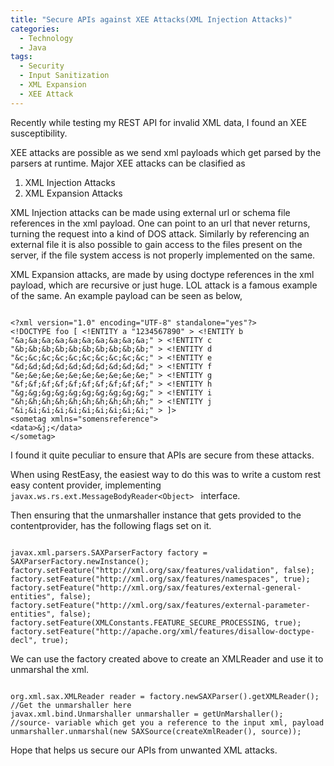 ```yaml
---
title: "Secure APIs against XEE Attacks(XML Injection Attacks)"
categories:
  - Technology
  - Java
tags:
  - Security
  - Input Sanitization
  - XML Expansion
  - XEE Attack
---
```

Recently while testing my REST API for invalid XML data, I found an XEE susceptibility. 

XEE attacks are possible as we send xml payloads which get parsed by the parsers at runtime. Major XEE attacks can be clasified as 
1. XML Injection Attacks
2. XML Expansion Attacks

XML Injection attacks can be made using external url or schema file references in the xml payload. One can point to an url that never returns, turning the request into a kind of DOS attack. Similarly by referencing an external file it is also possible to gain access to the files present on the server, if the file system access is not properly implemented on the same. 

XML Expansion attacks, are made by using doctype references in the xml payload, which are recursive or just huge. LOL attack is a famous example of the same. 
An example payload can be seen as below,
<pre><code>
&lt;?xml version="1.0" encoding="UTF-8" standalone="yes"?&gt;
&lt;!DOCTYPE foo [ &lt;!ENTITY a "1234567890" &gt; &lt;!ENTITY b "&a;&a;&a;&a;&a;&a;&a;&a;&a;&a;" &gt; &lt;!ENTITY c "&b;&b;&b;&b;&b;&b;&b;&b;&b;&b;" &gt; &lt;!ENTITY d "&c;&c;&c;&c;&c;&c;&c;&c;&c;&c;" &gt; &lt;!ENTITY e "&d;&d;&d;&d;&d;&d;&d;&d;&d;&d;" &gt; &lt;!ENTITY f "&e;&e;&e;&e;&e;&e;&e;&e;&e;&e;" &gt; &lt;!ENTITY g "&f;&f;&f;&f;&f;&f;&f;&f;&f;&f;" &gt; &lt;!ENTITY h "&g;&g;&g;&g;&g;&g;&g;&g;&g;&g;" &gt; &lt;!ENTITY i "&h;&h;&h;&h;&h;&h;&h;&h;&h;&h;" &gt; &lt;!ENTITY j "&i;&i;&i;&i;&i;&i;&i;&i;&i;&i;" &gt; ]&gt; 
&lt;sometag xmlns="somensreference"&gt;
&lt;data&gt;&j;&lt;/data&gt;
&lt;/sometag&gt;
</code></pre>

I found it quite peculiar to ensure that APIs are secure from these attacks. 

When using RestEasy, the easiest way to do this was to write a custom rest easy content provider, implementing
<CODE>javax.ws.rs.ext.MessageBodyReader&lt;Object&gt; </CODE> interface.

Then ensuring that the unmarshaller instance that gets provided to the contentprovider, has the following flags set on it. 

<pre><code>
javax.xml.parsers.SAXParserFactory factory = SAXParserFactory.newInstance();
factory.setFeature("http://xml.org/sax/features/validation", false);
factory.setFeature("http://xml.org/sax/features/namespaces", true);
factory.setFeature("http://xml.org/sax/features/external-general-entities", false);
factory.setFeature("http://xml.org/sax/features/external-parameter-entities", false);
factory.setFeature(XMLConstants.FEATURE_SECURE_PROCESSING, true);
factory.setFeature("http://apache.org/xml/features/disallow-doctype-decl", true);
</code></pre>

We can use the factory created above to create an XMLReader and use it to unmarshal the xml. 

<pre><code>
org.xml.sax.XMLReader reader = factory.newSAXParser().getXMLReader();
//Get the unmarshaller here
javax.xml.bind.Unmarshaller unmarshaller = getUnMarshaller();
//source- variable which get you a reference to the input xml, payload
unmarshaller.unmarshal(new SAXSource(createXmlReader(), source));
</code></pre>

Hope that helps us secure our APIs from unwanted XML attacks.
